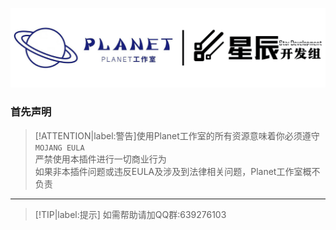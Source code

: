 ![](imgs/logo/星辰.png)
### 首先声明

> [!ATTENTION|label:警告]使用Planet工作室的所有资源意味着你必须遵守
`MOJANG EULA`  
严禁使用本插件进行一切商业行为  
如果非本插件问题或违反EULA及涉及到法律相关问题，Planet工作室概不负责
----
> [!TIP|label:提示] 如需帮助请加QQ群:639276103